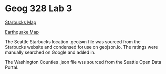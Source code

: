 # Geog 328 Lab 3

[Starbucks Map](https://github.com/sophiastrickland/FirstMap/blob/main/index.html)

[Earthquake Map](https://github.com/sophiastrickland/FirstMap/blob/main/earthquake.html)

The Seattle Starbucks location .geojson file was sourced from the Starbucks website and condensed for use on geojson.io. The ratings were manually searched on Google and added in. 

The Washington Counties .json file was sourced from the Seattle Open Data Portal.
